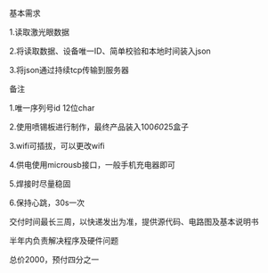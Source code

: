 基本需求

1.读取激光眼数据

2.将读取数据、设备唯一ID、简单校验和本地时间装入json

3.将json通过持续tcp传输到服务器

备注

1.唯一序列号id 12位char

2.使用喷锡板进行制作，最终产品装入100*60*25盒子

3.wifi可插拔，可以更改wifi

4.供电使用microusb接口，一般手机充电器即可

5.焊接时尽量稳固

6.保持心跳，30s一次

交付时间最长三周，以快递发出为准，提供源代码、电路图及基本说明书

半年内负责解决程序及硬件问题

总价2000，预付四分之一
